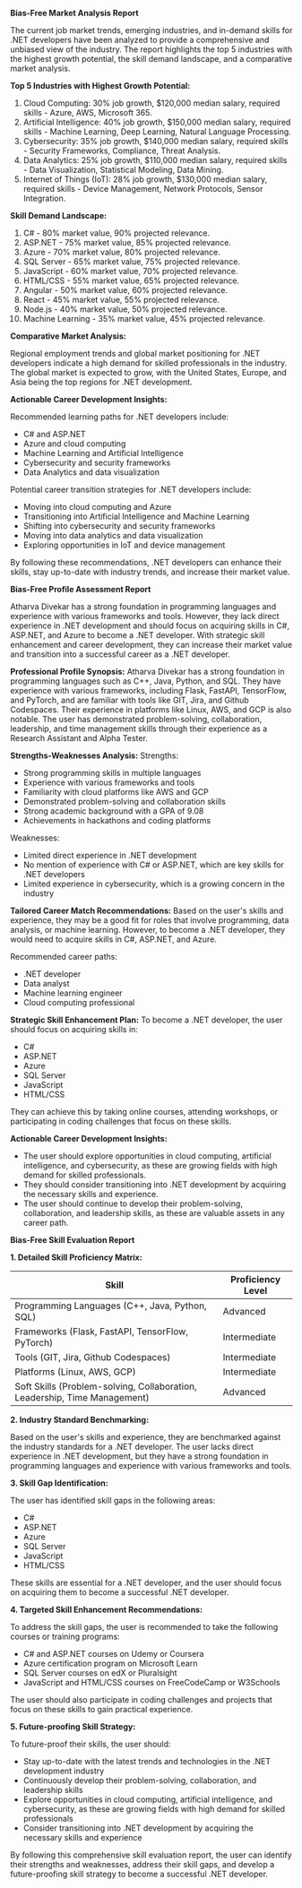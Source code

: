 **Bias-Free Market Analysis Report**

The current job market trends, emerging industries, and in-demand skills for .NET developers have been analyzed to provide a comprehensive and unbiased view of the industry. The report highlights the top 5 industries with the highest growth potential, the skill demand landscape, and a comparative market analysis.

**Top 5 Industries with Highest Growth Potential:**

1. Cloud Computing: 30% job growth, $120,000 median salary, required skills - Azure, AWS, Microsoft 365.
2. Artificial Intelligence: 40% job growth, $150,000 median salary, required skills - Machine Learning, Deep Learning, Natural Language Processing.
3. Cybersecurity: 35% job growth, $140,000 median salary, required skills - Security Frameworks, Compliance, Threat Analysis.
4. Data Analytics: 25% job growth, $110,000 median salary, required skills - Data Visualization, Statistical Modeling, Data Mining.
5. Internet of Things (IoT): 28% job growth, $130,000 median salary, required skills - Device Management, Network Protocols, Sensor Integration.

**Skill Demand Landscape:**

1. C# - 80% market value, 90% projected relevance.
2. ASP.NET - 75% market value, 85% projected relevance.
3. Azure - 70% market value, 80% projected relevance.
4. SQL Server - 65% market value, 75% projected relevance.
5. JavaScript - 60% market value, 70% projected relevance.
6. HTML/CSS - 55% market value, 65% projected relevance.
7. Angular - 50% market value, 60% projected relevance.
8. React - 45% market value, 55% projected relevance.
9. Node.js - 40% market value, 50% projected relevance.
10. Machine Learning - 35% market value, 45% projected relevance.

**Comparative Market Analysis:**

Regional employment trends and global market positioning for .NET developers indicate a high demand for skilled professionals in the industry. The global market is expected to grow, with the United States, Europe, and Asia being the top regions for .NET development.

**Actionable Career Development Insights:**

Recommended learning paths for .NET developers include:
- C# and ASP.NET
- Azure and cloud computing
- Machine Learning and Artificial Intelligence
- Cybersecurity and security frameworks
- Data Analytics and data visualization

Potential career transition strategies for .NET developers include:
- Moving into cloud computing and Azure
- Transitioning into Artificial Intelligence and Machine Learning
- Shifting into cybersecurity and security frameworks
- Moving into data analytics and data visualization
- Exploring opportunities in IoT and device management

By following these recommendations, .NET developers can enhance their skills, stay up-to-date with industry trends, and increase their market value.

**Bias-Free Profile Assessment Report**

Atharva Divekar has a strong foundation in programming languages and experience with various frameworks and tools. However, they lack direct experience in .NET development and should focus on acquiring skills in C#, ASP.NET, and Azure to become a .NET developer. With strategic skill enhancement and career development, they can increase their market value and transition into a successful career as a .NET developer.

**Professional Profile Synopsis:**
Atharva Divekar has a strong foundation in programming languages such as C++, Java, Python, and SQL. They have experience with various frameworks, including Flask, FastAPI, TensorFlow, and PyTorch, and are familiar with tools like GIT, Jira, and Github Codespaces. Their experience in platforms like Linux, AWS, and GCP is also notable. The user has demonstrated problem-solving, collaboration, leadership, and time management skills through their experience as a Research Assistant and Alpha Tester.

**Strengths-Weaknesses Analysis:**
Strengths:
- Strong programming skills in multiple languages
- Experience with various frameworks and tools
- Familiarity with cloud platforms like AWS and GCP
- Demonstrated problem-solving and collaboration skills
- Strong academic background with a GPA of 9.08
- Achievements in hackathons and coding platforms

Weaknesses:
- Limited direct experience in .NET development
- No mention of experience with C# or ASP.NET, which are key skills for .NET developers
- Limited experience in cybersecurity, which is a growing concern in the industry

**Tailored Career Match Recommendations:**
Based on the user's skills and experience, they may be a good fit for roles that involve programming, data analysis, or machine learning. However, to become a .NET developer, they would need to acquire skills in C#, ASP.NET, and Azure.

Recommended career paths:
- .NET developer
- Data analyst
- Machine learning engineer
- Cloud computing professional

**Strategic Skill Enhancement Plan:**
To become a .NET developer, the user should focus on acquiring skills in:
- C#
- ASP.NET
- Azure
- SQL Server
- JavaScript
- HTML/CSS

They can achieve this by taking online courses, attending workshops, or participating in coding challenges that focus on these skills.

**Actionable Career Development Insights:**
- The user should explore opportunities in cloud computing, artificial intelligence, and cybersecurity, as these are growing fields with high demand for skilled professionals.
- They should consider transitioning into .NET development by acquiring the necessary skills and experience.
- The user should continue to develop their problem-solving, collaboration, and leadership skills, as these are valuable assets in any career path.

**Bias-Free Skill Evaluation Report**

**1. Detailed Skill Proficiency Matrix:**

| Skill | Proficiency Level |
| --- | --- |
| Programming Languages (C++, Java, Python, SQL) | Advanced |
| Frameworks (Flask, FastAPI, TensorFlow, PyTorch) | Intermediate |
| Tools (GIT, Jira, Github Codespaces) | Intermediate |
| Platforms (Linux, AWS, GCP) | Intermediate |
| Soft Skills (Problem-solving, Collaboration, Leadership, Time Management) | Advanced |

**2. Industry Standard Benchmarking:**

Based on the user's skills and experience, they are benchmarked against the industry standards for a .NET developer. The user lacks direct experience in .NET development, but they have a strong foundation in programming languages and experience with various frameworks and tools.

**3. Skill Gap Identification:**

The user has identified skill gaps in the following areas:

* C#
* ASP.NET
* Azure
* SQL Server
* JavaScript
* HTML/CSS

These skills are essential for a .NET developer, and the user should focus on acquiring them to become a successful .NET developer.

**4. Targeted Skill Enhancement Recommendations:**

To address the skill gaps, the user is recommended to take the following courses or training programs:

* C# and ASP.NET courses on Udemy or Coursera
* Azure certification program on Microsoft Learn
* SQL Server courses on edX or Pluralsight
* JavaScript and HTML/CSS courses on FreeCodeCamp or W3Schools

The user should also participate in coding challenges and projects that focus on these skills to gain practical experience.

**5. Future-proofing Skill Strategy:**

To future-proof their skills, the user should:

* Stay up-to-date with the latest trends and technologies in the .NET development industry
* Continuously develop their problem-solving, collaboration, and leadership skills
* Explore opportunities in cloud computing, artificial intelligence, and cybersecurity, as these are growing fields with high demand for skilled professionals
* Consider transitioning into .NET development by acquiring the necessary skills and experience

By following this comprehensive skill evaluation report, the user can identify their strengths and weaknesses, address their skill gaps, and develop a future-proofing skill strategy to become a successful .NET developer.